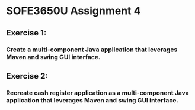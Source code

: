 # SOFE3650U Assignment 4

## Exercise 1: 
### Create a multi-component Java application that leverages Maven and swing GUI interface.

## Exercise 2: 
### Recreate cash register application as a multi-component Java application that leverages Maven and swing GUI interface.
